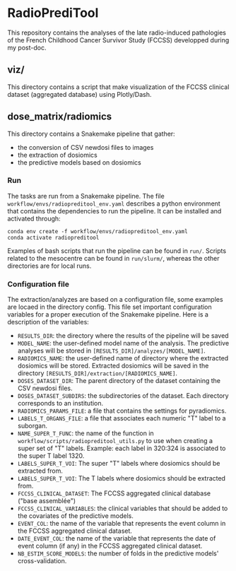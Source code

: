# RadioPrediTool

This repository contains the analyses of the late radio-induced pathologies of the French Childhood Cancer Survivor 
Study (FCCSS) developped during my post-doc.

 ## viz/
 This directory contains a script that make visualization of the FCCSS clinical dataset (aggregated database) 
 using Plotly/Dash.

 ## dose\_matrix/radiomics

This directory contains a Snakemake pipeline that gather:
- the conversion of CSV newdosi files to images
- the extraction of dosiomics
- the predictive models based on dosiomics

### Run

The tasks are run from a Snakemake pipeline. The file `workflow/envs/radiopreditool_env.yaml` describes a python 
environment that contains the dependencies to run the pipeline. It can be installed and activated through:

```
conda env create -f workflow/envs/radiopreditool_env.yaml
conda activate radiopreditool
```

Examples of bash scripts that run the pipeline can be found in `run/`. Scripts related to the mesocentre can be found in 
`run/slurm/`, whereas the other directories are for local runs.

### Configuration file

The extraction/analyzes are based on a configuration file, some examples are locaed in the directory config.
This file set important configuration variables for a proper execution of the Snakemake pipeline. Here is a description 
of the variables:

- `RESULTS_DIR`: the directory where the results of the pipeline will be saved
- `MODEL_NAME`: the user-defined model name of the analysis. The predictive analyses will be stored in 
`[RESULTS_DIR]/analyzes/[MODEL_NAME]`.
- `RADIOMICS_NAME`: the user-defined name of directory where the extracted dosiomics will be stored. Extracted dosiomics 
will be saved in the directory `[RESULTS_DIR]/extraction/[RADIOMICS_NAME]`.
- `DOSES_DATASET_DIR`: The parent directory of the dataset containing the CSV newdosi files.
- `DOSES_DATASET_SUBDIRS`: the subdirectories of the dataset. Each directory corresponds to an institution.
- `RADIOMICS_PARAMS_FILE`: a file that contains the settings for pyradiomics.
- `LABELS_T_ORGANS_FILE`: a file that associates each numeric "T" label to a suborgan.
- `NAME_SUPER_T_FUNC`: the name of the function in `workflow/scripts/radiopreditool_utils.py` to use when creating 
a super set of "T" labels. Example: each label in 320:324 is associated to the super T label 1320.
- `LABELS_SUPER_T_VOI`: The super "T" labels where dosiomics should be extracted from.
- `LABELS_SUPER_T_VOI`: The T labels where dosiomics should be extracted from.
- `FCCSS_CLINICAL_DATASET`: The FCCSS aggregated clinical database ("base assemblée")
- `FCCSS_CLINICAL_VARIABLES`: the clinical variables that should be added to the covariates of the predictive models.
- `EVENT_COL`: the name of the variable that represents the event column in the FCCSS aggregated clinical dataset.
- `DATE_EVENT_COL`: the name of the variable that represents the date of event column (if any) 
in the FCCSS aggregated clinical dataset.
- `NB_ESTIM_SCORE_MODELS`: the number of folds in the predictive models' cross-validation.


